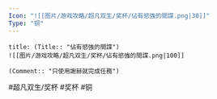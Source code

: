 ```yaml
---
Icon: "![[图片/游戏攻略/超凡双生/奖杯/佔有慾強的間諜.png|30]]"
Type: "铜"
---
```

```ad-common-bronze-trophy
title: (Title:: "佔有慾強的間諜")
![[图片/游戏攻略/超凡双生/奖杯/佔有慾強的間諜.png|100]]

(Comment:: "只使用謝赫就完成任務")
```

#超凡双生/奖杯 #奖杯 #铜
